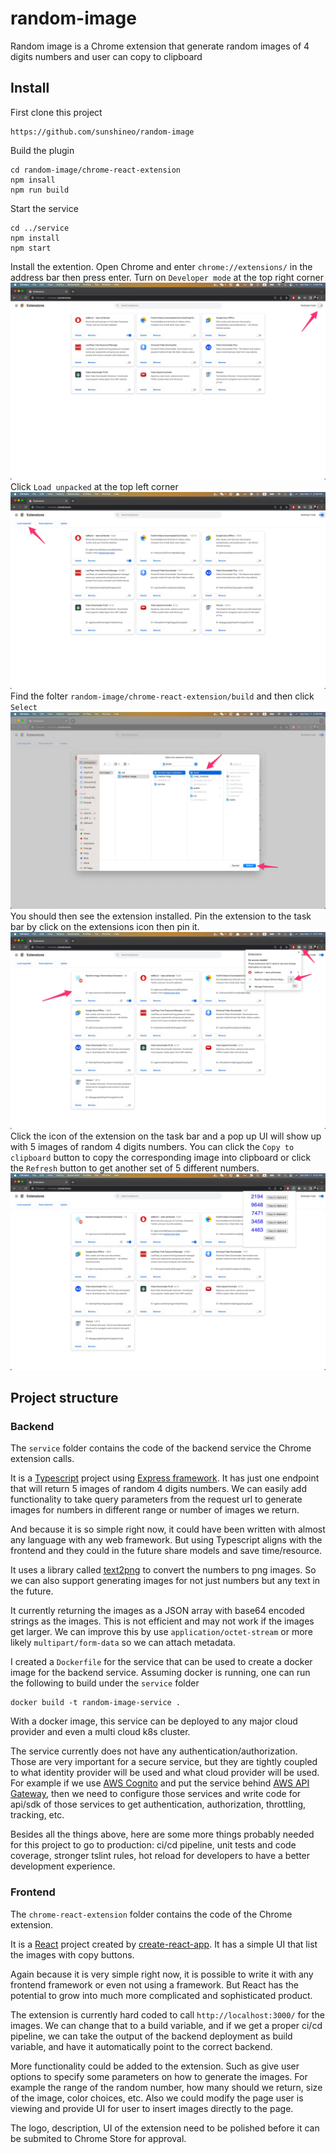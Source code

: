 # random-image
Random image is a Chrome extension that generate random images of 4 digits numbers and user can copy to clipboard

## Install
First clone this project
```
https://github.com/sunshineo/random-image
```
Build the plugin
```
cd random-image/chrome-react-extension
npm insall
npm run build
```
Start the service
```
cd ../service
npm install
npm start
```
Install the extention. Open Chrome and enter `chrome://extensions/` in the address bar then press enter. Turn on `Developer mode` at the top right corner
![](readme-imgs/1.jpg)
Click `Load unpacked` at the top left corner
![](readme-imgs/2.jpg)
Find the folter `random-image/chrome-react-extension/build` and then click `Select`
![](readme-imgs/3.jpg)
You should then see the extension installed. Pin the extension to the task bar by click on the extensions icon then pin it.
![](readme-imgs/4.jpg)
Click the icon of the extension on the task bar and a pop up UI will show up with 5 images of random 4 digits numbers. You can click the `Copy to clipboard` button to copy the corresponding image into clipboard or click the `Refresh` button to get another set of 5 different numbers.
![](readme-imgs/5.jpg)

## Project structure
### Backend
The `service` folder contains the code of the backend service the Chrome extension calls.

It is a [Typescript](https://www.typescriptlang.org/) project using [Express framework](https://expressjs.com/). It has just one endpoint that will return 5 images of random 4 digits numbers. We can easily add functionality to take query parameters from the request url to generate images for numbers in different range or number of images we return.

And because it is so simple right now, it could have been written with almost any language with any web framework. But using Typescript aligns with the frontend and they could in the future share models and save time/resource.

It uses a library called [text2png](https://www.npmjs.com/package/text2png) to convert the numbers to png images. So we can also support generating images for not just numbers but any text in the future.

It currently returning the images as a JSON array with base64 encoded strings as the images. This is not efficient and may not work if the images get larger. We can improve this by use `application/octet-stream` or more likely `multipart/form-data` so we can attach metadata.

I created a `Dockerfile` for the service that can be used to create a docker image for the backend service. Assuming docker is running, one can run the following to build under the `service` folder
```
docker build -t random-image-service .
```
With a docker image, this service can be deployed to any major cloud provider and even a multi cloud k8s cluster.

The service currently does not have any authentication/authorization. Those are very important for a secure service, but they are tightly coupled to what identity provider will be used and what cloud provider will be used. For example if we use [AWS Cognito](https://docs.aws.amazon.com/cognito/latest/developerguide/what-is-amazon-cognito.html) and put the service behind [AWS API Gateway](https://aws.amazon.com/api-gateway/), then we need to configure those services and write code for api/sdk of those services to get authentication, authorization, throttling, tracking, etc.

Besides all the things above, here are some more things probably needed for this project to go to production: ci/cd pipeline, unit tests and code coverage, stronger tslint rules, hot reload for developers to have a better development experience.

### Frontend
The `chrome-react-extension` folder contains the code of the Chrome extension.

It is a [React](https://reactjs.org/) project created by [create-react-app](https://create-react-app.dev/). It has a simple UI that list the images with copy buttons.

Again because it is very simple right now, it is possible to write it with any frontend framework or even not using a framework. But React has the potential to grow into much more complicated and sophisticated product.

The extension is currently hard coded to call `http://localhost:3000/` for the images. We can change that to a build variable, and if we get a proper ci/cd pipeline, we can take the output of the backend deployment as build variable, and have it automatically point to the correct backend.

More functionality could be added to the extension. Such as give user options to specify some parameters on how to generate the images. For example the range of the random number, how many should we return, size of the image, color choices, etc. Also we could modify the page user is viewing and provide UI for user to insert images directly to the page.

The logo, description, UI of the extension need to be polished before it can be submited to Chrome Store for approval.
